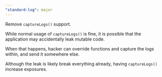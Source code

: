 ```yaml
---
"standard-log": major
---
```


Remove `captureLogs()` support.

While normal usage of `captureLogs()` is fine,
it is possible that the application may accidentally leak mutable code.

When that happens, hacker can override functions and capture the logs within,
and send it somewhere else.

Although the leak is likely break everything already,
having `captureLogs()` increase exposures.
